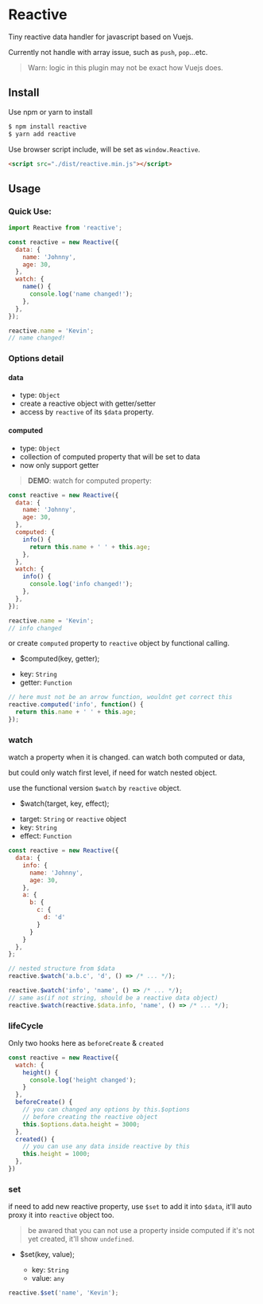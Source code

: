 # Reactive

Tiny reactive data handler for javascript based on Vuejs.

Currently not handle with array issue, such as `push`, `pop`...etc.

> Warn: logic in this plugin may not be exact how Vuejs does.


## Install

Use npm or yarn to install

``` bash
$ npm install reactive
$ yarn add reactive
```

Use browser script include, will be set as `window.Reactive`.

``` html
<script src="./dist/reactive.min.js"></script>
```


## Usage

### Quick Use:

```js
import Reactive from 'reactive';

const reactive = new Reactive({
  data: {
    name: 'Johnny',
    age: 30,
  },
  watch: {
    name() {
      console.log('name changed!');
    },
  },
});

reactive.name = 'Kevin';
// name changed!
```


### Options detail

#### data

  - type: `Object`
  - create a reactive object with getter/setter
  - access by `reactive` of its `$data` property.


#### computed

  - type: `Object`
  - collection of computed property that will be set to data
  - now only support getter

> **DEMO**: watch for computed property:

```js
const reactive = new Reactive({
  data: {
    name: 'Johnny',
    age: 30,
  },
  computed: {
    info() {
      return this.name + ' ' + this.age;
    },
  },
  watch: {
    info() {
      console.log('info changed!');
    },
  },
});

reactive.name = 'Kevin';
// info changed
```

or create `computed` property to `reactive` object by functional calling.

 - $computed(key, getter);

  * key: `String`
  * getter: `Function`

```js
// here must not be an arrow function, wouldnt get correct this
reactive.computed('info', function() {
  return this.name + ' ' + this.age;
});
```


### watch

watch a property when it is changed. can watch both computed or data,

but could only watch first level, if need for watch nested object.

use the functional version `$watch` by `reactive` object.

 - $watch(target, key, effect);

  * target: `String` or `reactive` object
  * key: `String`
  * effect: `Function`

```javascript
const reactive = new Reactive({
  data: {
    info: {
      name: 'Johnny',
      age: 30,
    },
    a: {
      b: {
        c: {
          d: 'd'
        }
      }
    }
  },
};

// nested structure from $data
reactive.$watch('a.b.c', 'd', () => /* ... */);

reactive.$watch('info', 'name', () => /* ... */);
// same as(if not string, should be a reactive data object)
reactive.$watch(reactive.$data.info, 'name', () => /* ... */);
```


### lifeCycle

Only two hooks here as `beforeCreate` & `created`

```js
const reactive = new Reactive({
  watch: {
    height() {
      console.log('height changed');
    }
  },
  beforeCreate() {
    // you can changed any options by this.$options
    // before creating the reactive object
    this.$options.data.height = 3000;
  },
  created() {
    // you can use any data inside reactive by this
    this.height = 1000;
  },
})
```


### set

if need to add new reactive property, use `$set` to add it into `$data`,
it'll auto proxy it into `reactive` object too.

> be awared that you can not use a property inside computed if it's not yet created, it'll show `undefined`.

- $set(key, value);

  * key: `String`
  * value: `any`

```js
reactive.$set('name', 'Kevin');
```

